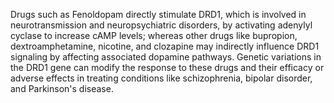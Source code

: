 Drugs such as Fenoldopam directly stimulate DRD1, which is involved in neurotransmission and neuropsychiatric disorders, by activating adenylyl cyclase to increase cAMP levels; whereas other drugs like bupropion, dextroamphetamine, nicotine, and clozapine may indirectly influence DRD1 signaling by affecting associated dopamine pathways. Genetic variations in the DRD1 gene can modify the response to these drugs and their efficacy or adverse effects in treating conditions like schizophrenia, bipolar disorder, and Parkinson's disease.